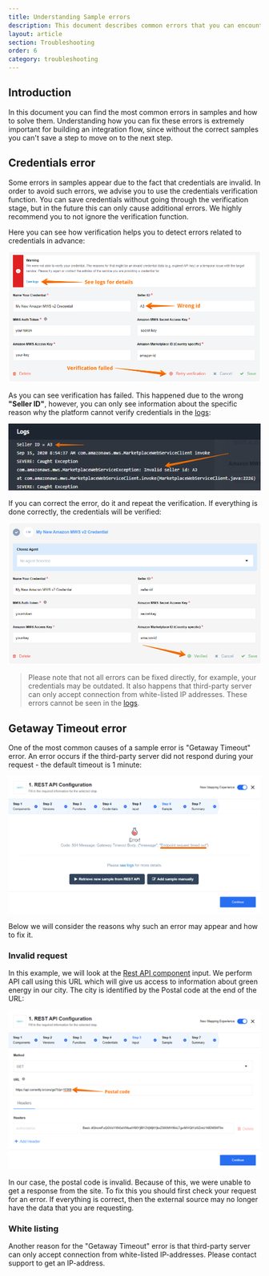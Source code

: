 ```yaml
---
title: Understanding Sample errors
description: This document describes common errors that you can encounter and the ways to solve them.
layout: article
section: Troubleshooting
order: 6
category: troubleshooting
---
```


## Introduction

In this document you can find the most common errors in samples and how to solve them. Understanding how you can fix these errors is extremely important for building an integration flow, since without the correct samples you can't save a step to move on to the next step.

## Credentials error

Some errors in samples appear due to the fact that credentials are invalid. In order to avoid such errors, we advise you to use the credentials verification function. You can save credentials without going through the verification stage, but in the future this can only cause additional errors. We highly recommend you to not ignore the verification function.

Here you can see how verification helps you to detect errors related to credentials in advance:

![Verification failed](/assets/img/integrator-guide/sample-errors/verification-failed.png)

As you can see verification has failed. This happened due to the wrong **"Seller ID"**, however, you can only see information about the specific reason why the platform cannot verify credentials in the [logs](/getting-started/logs-page):

![Invalid Seller ID](/assets/img/integrator-guide/sample-errors/invalid-seller-id.png)

If you can correct the error, do it and repeat the verification. If everything is done correctly, the credentials will be verified:

![Verified credentials](/assets/img/integrator-guide/sample-errors/verified-credentials.png)

> Please note that not all errors can be fixed directly, for example, your credentials may be outdated. It also happens that third-party server can only accept connection from white-listed IP addresses. These errors cannot be seen in the [logs](/getting-started/logs-page).

## Getaway Timeout error

One of the most common causes of a sample error is "Getaway Timeout" error. An error occurs if the third-party server did not respond during your request - the default timeout is 1 minute:

![Sample error](/assets/img/integrator-guide/sample-errors/rest-api-sample-error.png)

Below we will consider the reasons why such an error may appear and how to fix it.

### Invalid request

In this example, we will look at the [Rest API component](/components/rest-api) input. We perform API call using this URL which will give us access to information about green energy in our city. The city is identified by the Postal code at the end of the URL:

![Rest API input](/assets/img/integrator-guide/sample-errors/postal-code.png)

In our case, the postal code is invalid. Because of this, we were unable to get a response from the site. To fix this you should first check your request for an error. If everything is correct, then the external source may no longer have the data that you are requesting.

### White listing

Another reason for the "Getaway Timeout" error is that third-party server can only accept connection from white-listed IP-addresses. Please contact support to get an IP-address.
